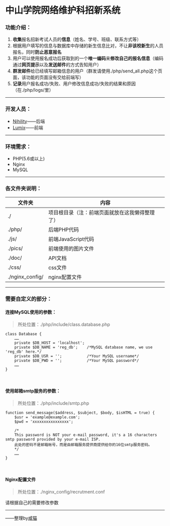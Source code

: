 # 中山学院网络维护科招新系统

### 功能介绍：
1. **收集**报名招新考试人员的**信息**（姓名、学号、班级、联系方式等）
2. 根据用户填写的信息与数据库中存储的新生信息比对，不让**非该校新生**的人员报名，同时**防止恶意报名**
3. 用户可以使用报名成功后获取到的一个**唯一编码**来**修改自己的报名信息**（编码通过**网页提示**以及**发送邮件**的方式告知用户）
4. **群发邮件**给已经填写邮箱信息的用户（群发请使用./php/send_all.php这个页面，该功能的页面没有交给前端写）
5. **记录**用户报名成功/失败、用户修改信息成功/失败的结果和原因（在./php/logs/里）
- - -

### 开发人员：
* [Nihility](https://github.com/NihilityT)——后端
* [Lumix](https://github.com/Katharsis-C)——前端
- - -


### 环境需求：
* PHP(5.6或以上)
* Nginx
* MySQL
- - -


### 各文件夹说明：
|文件夹|内容 |
|----|----|
|./|项目根目录（注：前端页面就放在这我懒得整理了）|
|./php/|后端PHP代码|
|./js/|前端JavaScript代码|
|./pics/|前端使用的图片文件|
|./doc/|API文档|
|./css/|css文件|
|./nginx_config/|nginx配置文件|
- - -


### 需要自定义的部分：

#### 连接MySQL使用的参数：
>所处位置：./php/include/class.database.php

    class Database {
        ……
 	    private $DB_HOST = 'localhost';
 	    private $DB_NAME = 'reg_db';    /*MySQL database name, we use 'reg_db' here.*/
 	    private $DB_USR = '';           /*Your MySQL username*/
 	    private $DB_PWD = '';           /*Your MySQL password*/
 	    ……
 	}
<br >

#### 使用邮箱smtp服务的参数：
>所处位置：./php/include/smtp.php

    function send_message($address, $subject, $body, $isHTML = true) {
    	$usr = 'example@example.com';
    	$pwd = 'xxxxxxxxxxxxxxxx';

    	/*
    	This password is NOT your e-mail password, it's a 16 characters smtp password provided by your e-mail ISP.
    	此处的密码不是邮箱帐号，而是由邮箱服务提供商提供给你的16位smtp服务密码。
    	*/
    	……
    }
<br >

#### Nginx配置文件
>所处位置：./nginx_config/recrutment.conf

请根据自己的需要修改参数

- - -
——整理by[咸猫](https://github.com/MoYuDeXianMao)
